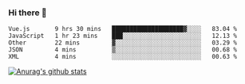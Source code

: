 ### Hi there 👋



<!--
**webB1an/webB1an** is a ✨ _special_ ✨ repository because its `README.md` (this file) appears on your GitHub profile.

Here are some ideas to get you started:

- 🔭 I’m currently working on ...
- 🌱 I’m currently learning ...
- 👯 I’m looking to collaborate on ...
- 🤔 I’m looking for help with ...
- 💬 Ask me about ...
- 📫 How to reach me: ...
- 😄 Pronouns: ...
- ⚡ Fun fact: ...
-->

<!--START_SECTION:waka-->

```text
Vue.js       9 hrs 30 mins   ████████████████████▓░░░░   83.04 %
JavaScript   1 hr 23 mins    ███░░░░░░░░░░░░░░░░░░░░░░   12.13 %
Other        22 mins         ▓░░░░░░░░░░░░░░░░░░░░░░░░   03.29 %
JSON         4 mins          ▒░░░░░░░░░░░░░░░░░░░░░░░░   00.68 %
XML          4 mins          ░░░░░░░░░░░░░░░░░░░░░░░░░   00.63 %
```

<!--END_SECTION:waka-->


[![Anurag's github stats](https://github-readme-stats.vercel.app/api?username=webB1an&show_icons=true&theme=radical)](https://github.com/anuraghazra/github-readme-stats)

